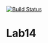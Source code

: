 [![Build Status](https://travis-ci.org/XeniaKlimenko/Lab14.svg?branch=main)](https://travis-ci.org/XeniaKlimenko/Lab14)
# Lab14